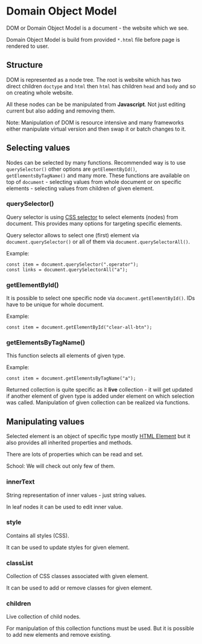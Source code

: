 # Domain Object Model

DOM or Domain Object Model is a document - the website which we see.

Domain Object Model is build from provided `*.html` file before page is rendered to user.

## Structure

DOM is represented as a node tree. The root is website which has two direct children `doctype` and `html` then `html` has children `head` and `body` and so on creating whole website.

All these nodes can be be manipulated from **Javascript**. Not just editing current but also adding and removing them.

Note: Manipulation of DOM is resource intensive and many frameworks either manipulate virtual version and then swap it or batch changes to it.

## Selecting values

Nodes can be selected by many functions. Recommended way is to use
`querySelector()` other options are `getElementById()`, `getElementsByTagName()` and many more. These functions are available on top of `document` - selecting values from whole document or on specific elements - selecting values from children of given element.

### querySelector()

Query selector is using [CSS selector](https://developer.mozilla.org/en-US/docs/Web/CSS/CSS_selectors) to select elements (nodes) from document. This provides many options for targeting specific elements.

Query selector allows to select one (first) element via `document.querySelector()` or all of them via `document.querySelectorAll()`.

Example:

    const item = document.querySelector(".operator");
    const links = document.querySelectorAll("a");

### getElementById()

It is possible to select one specific node via `document.getElementById()`. IDs have to be unique for whole document.

Example:

    const item = document.getElementById("clear-all-btn");

### getElementsByTagName()

This function selects all elements of given type.

Example:

    const item = document.getElementsByTagName("a");

Returned collection is quite specific as it **live** collection - it will get updated if another element of given type is added under element on which selection was called. Manipulation of given collection can be realized via functions.

## Manipulating values

Selected element is an object of specific type mostly [HTML Element](https://developer.mozilla.org/en-US/docs/Web/API/HTMLElement) but it also provides all inherited properties and methods.

There are lots of properties which can be read and set.

School: We will check out only few of them.

### innerText

String representation of inner values - just string values.

In leaf nodes it can be used to edit inner value.

### style

Contains all styles (CSS).

It can be used to update styles for given element.

### classList

Collection of CSS classes associated with given element.

It can be used to add or remove classes for given element.

### children

Live collection of child nodes.

For manipulation of this collection functions must be used. But it is possible to add new elements and remove existing.
